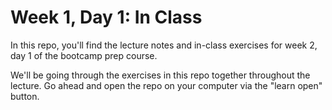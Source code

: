  # Week 1, Day 1: In Class

In this repo, you'll find the lecture notes and in-class exercises for week 2, day 1 of the bootcamp prep course.

We'll be going through the exercises in this repo together throughout the lecture. Go ahead and open the repo on your computer via the "learn open" button.
